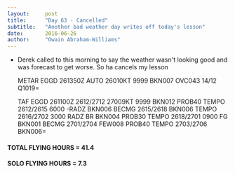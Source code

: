 ```yaml
---
layout:     post
title:      "Day 63 - Cancelled"
subtitle:   "Another bad weather day writes off today's lesson"
date:       2016-06-26
author:     "Owain Abraham-Williams"
---
```


 * Derek called to this morning to say the weather wasn't looking good and was forecast to get worse. So ha cancels my lesson

    METAR EGGD 261350Z AUTO 26010KT 9999 BKN007 OVC043 14/12
               Q1019=

    TAF EGGD 261100Z 2612/2712 27009KT 9999 BKN012
             PROB40 TEMPO 2612/2615 6000 -RADZ BKN006
             BECMG 2615/2618 BKN006
             TEMPO 2616/2702 3000 RADZ BR BKN004
             PROB30 TEMPO 2618/2701 0900 FG BKN001
             BECMG 2701/2704 FEW008
             PROB40 TEMPO 2703/2706 BKN006=

#### TOTAL FLYING HOURS = 41.4

#### SOLO FLYING HOURS = 7.3